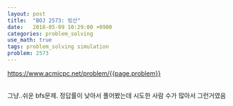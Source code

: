 ```yaml
---
layout: post
title:  "BOJ 2573: 빙산"
date:   2018-05-09 10:29:00 +0900
categories: problem_solving
use_math: true
tags: problem_solving simulation
problem: 2573
---
```


<a target="_blank" href="https://www.acmicpc.net/problem/{{page.problem}}">https://www.acmicpc.net/problem/{{page.problem}}</a><br/><br/>
  
그냥..쉬운 bfs문제. 정답률이 낮아서 풀어봤는데 시도한 사람 수가 많아서 그런거였음